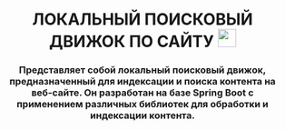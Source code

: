 <h1 align="center">ЛОКАЛЬНЫЙ ПОИСКОВЫЙ ДВИЖОК ПО САЙТУ <a href="https://daniilshat.ru/" target="_blank"></a> 
<img src="https://github.com/blackcater/blackcater/raw/main/images/Hi.gif" height="32"/></h1>
<h3 align="center">Представляет собой локальный поисковый движок, предназначенный для индексации и поиска контента на веб-сайте. Он разработан на базе Spring Boot c применением различных библиотек для обработки и индексации контента.</h3>
